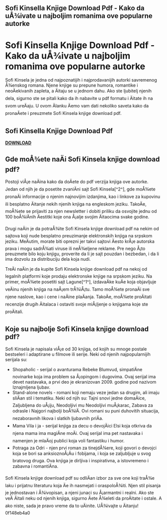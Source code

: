 ## Sofi Kinsella Knjige Download Pdf - Kako da uÅ¾ivate u najboljim romanima ove popularne autorke

  
# Sofi Kinsella Knjige Download Pdf - Kako da uÅ¾ivate u najboljim romanima ove popularne autorke
  
Sofi Kinsela je jedna od najpoznatijih i najprodavanijih autorki savremenog Å¾enskog romana. Njene knjige su prepune humora, romantike i neoÄekivanih zapleta, a Äitaju se u jednom dahu. Ako ste ljubitelj njenih dela, sigurno ste se pitali kako da ih nabavite u pdf formatu i Äitate ih na svom ureÄaju. U ovom Älanku Äemo vam dati nekoliko saveta kako da pronaÄete i preuzmete Sofi Kinsela knjige download pdf.
 
## Sofi Kinsella Knjige Download Pdf


[**DOWNLOAD**](https://sormindpestna.blogspot.com/?download=2tMluq)

  
## Gde moÅ¾ete naÄi Sofi Kinsela knjige download pdf?
  
Postoji viÅ¡e naÄina kako da doÄete do pdf verzija knjiga ove autorke. Jedan od njih je da posetite zvaniÄni sajt Sofi Kinsela[^2^], gde moÅ¾ete pronaÄi informacije o njenim najnovijim izdanjima, kao i linkove za kupovinu ili besplatno Äitanje nekih njenih knjiga na engleskom jeziku. TakoÄe, moÅ¾ete se prijaviti za njen newsletter i dobiti priliku da osvojite jednu od 100 boÅ¾iÄnih Äestitki koje ona Å¡alje svojim Äitaocima svake godine.
  
Drugi naÄin je da potraÅ¾ite Sofi Kinsela knjige download pdf na nekim od sajtova koji nude besplatno preuzimanje elektronskih knjiga na srpskom jeziku. MeÄutim, morate biti oprezni jer takvi sajtovi Äesto krÅ¡e autorska prava i mogu sadrÅ¾ati viruse ili neÅ¾eljene reklame. Pre nego Å¡to preuzmete bilo koju knjigu, proverite da li je sajt pouzdan i bezbedan, i da li ima dozvolu za distribuciju dela koja nudi.
  
TreÄi naÄin je da kupite Sofi Kinsela knjige download pdf na nekoj od legalnih platformi koje prodaju elektronske knjige na srpskom jeziku. Na primer, moÅ¾ete posetiti sajt Lagune[^1^], izdavaÄke kuÄe koja objavljuje veÄinu njenih knjiga na naÅ¡em trÅ¾iÅ¡tu. Tamo moÅ¾ete pronaÄi sve njene naslove, kao i cene i naÄine plaÄanja. TakoÄe, moÅ¾ete proÄitati recenzije drugih Äitalaca i ostaviti svoje miÅ¡ljenje o knjigama koje ste proÄitali.
  
## Koje su najbolje Sofi Kinsela knjige download pdf?
  
Sofi Kinsela je napisala viÅ¡e od 30 knjiga, od kojih su mnoge postale bestseleri i adaptirane u filmove ili serije. Neki od njenih najpopularnijih serijala su:
  
- Shopaholic - serijal o avanturama Rebeke Blumvud, simpatiÄne novinarke koja ima problem sa Å¡opingom i dugovima. Ovaj serijal ima devet nastavaka, a prvi deo je ekranizovan 2009. godine pod nazivom Iznajmljena ljubav.
- Stand-alone novels - romani koji nemaju veze jedan sa drugim, ali imaju sliÄan stil i tematiku. Neki od njih su: Tajni snovi jedne domaÄice, Zaljubljena do uÅ¡iju, Neodoljivi mu
    Neodoljivi muÅ¡karac, Zabava za odrasle i Najgori najbolji boÅ¾iÄ. Ovi romani su puni duhovitih situacija, nezaboravnih likova i slatkih ljubavnih priÄa.
- Mama Vila i ja - serijal knjiga za decu o devojÄici Elsi koja otkriva da njena mama ima magiÄne moÄi. Ovaj serijal ima pet nastavaka i namenjen je mlaÄoj publici koja voli fantastiku i humor.
- Potraga za Odri - njen prvi roman za tinejdÅ¾ere, koji govori o devojci koja se bori sa anksioznoÅ¡Äu i fobijama, i koja se zaljubljuje u svog bratovog druga. Ova knjiga je dirljiva i inspirativna, a istovremeno i zabavna i romantiÄna.

Sofi Kinsela knjige download pdf su odliÄan izbor za sve one koji traÅ¾e laku i prijatnu literaturu koja Äe ih nasmejati i oraspoloÅ¾iti. Njen stil pisanja je jednostavan i Å¾ivopisan, a njeni junaci su Å¡armantni i realni. Ako ste veÄ Äitali neku od njenih knjiga, sigurno Äete Å¾eleti da proÄitate i ostale. A ako niste, sada je pravo vreme da to uÄinite. UÅ¾ivajte u Äitanju!
 0f148eb4a0
